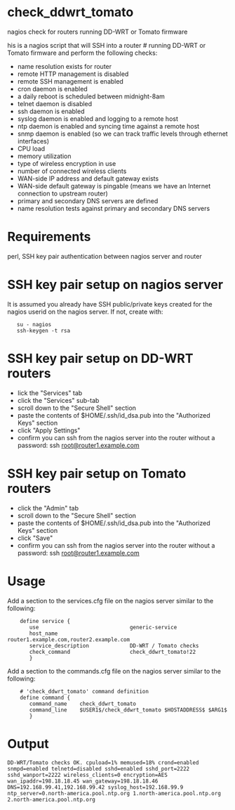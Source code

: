 # check_ddwrt_tomato
nagios check for routers running DD-WRT or Tomato firmware

his is a nagios script that will SSH into a router # running DD-WRT or Tomato firmware and perform the following checks: 
- name resolution exists for router
- remote HTTP management is disabled
- remote SSH  management is enabled
- cron daemon is enabled 
- a daily reboot is scheduled between midnight-8am
- telnet daemon is disabled
- ssh    daemon is enabled 
- syslog daemon is enabled and logging to a remote host
- ntp daemon is enabled and syncing time against a remote host
- snmp daemon is enabled (so we can track traffic levels through ethernet interfaces)
- CPU load
- memory utilization
- type of wireless encryption in use
- number of connected wireless clients
- WAN-side IP address and default gateway exists
- WAN-side default gateway is pingable (means we have an Internet connection to upstream router)
- primary and secondary DNS servers are defined
- name resolution tests against primary and secondary DNS servers


# Requirements
perl, SSH key pair authentication between nagios server and router

# SSH key pair setup on nagios server
It is assumed you already have SSH public/private keys created for the nagios userid on the nagios server.  If not, create with:
```
   su - nagios
   ssh-keygen -t rsa
```
# SSH key pair setup on DD-WRT routers
- lick the "Services" tab
- click the "Services" sub-tab
- scroll down to the "Secure Shell" section
- paste the contents of $HOME/.ssh/id_dsa.pub into the "Authorized Keys" section
- click "Apply Settings"
- confirm you can ssh from the nagios server into the router without a password:  ssh root@router1.example.com

# SSH key pair setup on Tomato routers
- click the "Admin" tab
- scroll down to the "Secure Shell" section
- paste the contents of $HOME/.ssh/id_dsa.pub into the "Authorized Keys" section
- click "Save"
- confirm you can ssh from the nagios server into the router without a password: ssh root@router1.example.com


# Usage
Add a section to the services.cfg file on the nagios server similar to the following:
```
    define service {
       use                             generic-service
       host_name                       router1.example.com,router2.example.com
       service_description             DD-WRT / Tomato checks
       check_command                   check_ddwrt_tomato!22
       }
```

Add a section to the commands.cfg file on the nagios server similar to the following:
```
    # 'check_ddwrt_tomato' command definition
    define command {
       command_name    check_ddwrt_tomato
       command_line    $USER1$/check_ddwrt_tomato $HOSTADDRESS$ $ARG1$
       }
```


# Output
```
DD-WRT/Tomato checks OK. cpuload=1% memused=18% crond=enabled snmpd=enabled telnetd=disabled sshd=enabled sshd_port=2222 sshd_wanport=2222 wireless_clients=0 encryption=AES wan_ipaddr=198.18.18.45 wan_gateway=198.18.18.46 DNS=192.168.99.41,192.168.99.42 syslog_host=192.168.99.9 ntp_server=0.north-america.pool.ntp.org 1.north-america.pool.ntp.org 2.north-america.pool.ntp.org 
```

